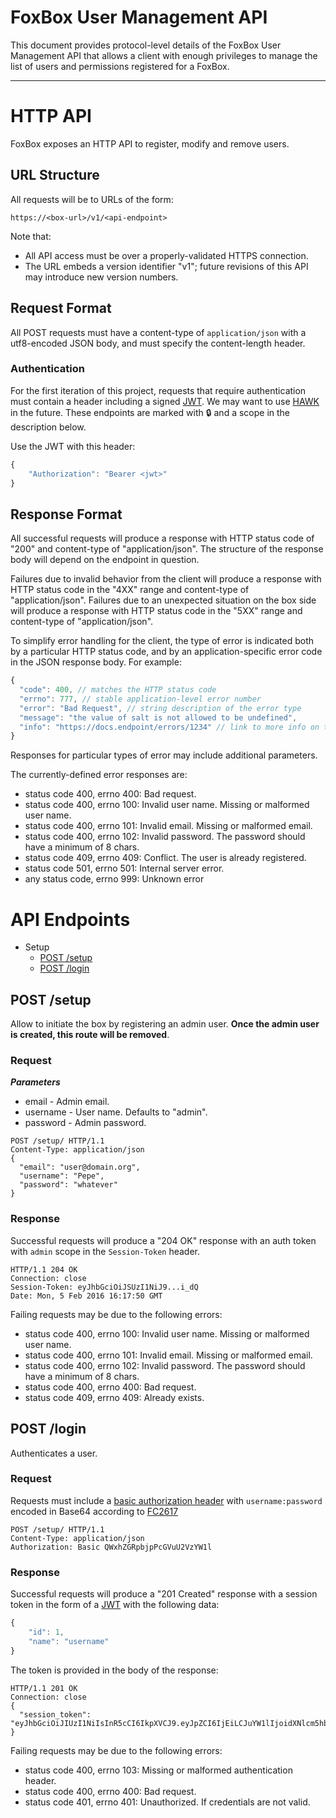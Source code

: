 # FoxBox User Management API

This document provides protocol-level details of the FoxBox User Management API that allows a client with enough privileges to manage the list of users and permissions registered for a FoxBox.

___

# HTTP API

FoxBox exposes an HTTP API to register, modify and remove users.

## URL Structure

All requests will be to URLs of the form:

    https://<box-url>/v1/<api-endpoint>

Note that:

* All API access must be over a properly-validated HTTPS connection.
* The URL embeds a version identifier "v1"; future revisions of this API may introduce new version numbers.

## Request Format

All POST requests must have a content-type of `application/json` with a utf8-encoded JSON body, and must specify the content-length header.

### Authentication

For the first iteration of this project, requests that require authentication must contain a header including a signed [JWT](https://jwt.io/). We may want to use [HAWK](https://github.com/hueniverse/hawk) in the future. These endpoints are marked with :lock: and a scope in the description below.

Use the JWT with this header:

```js
{
    "Authorization": "Bearer <jwt>"
}
```

## Response Format

All successful requests will produce a response with HTTP status code of "200" and content-type of "application/json".  The structure of the response body will depend on the endpoint in question.

Failures due to invalid behavior from the client will produce a response with HTTP status code in the "4XX" range and content-type of "application/json".  Failures due to an unexpected situation on the box side will produce a response with HTTP status code in the "5XX" range and content-type of "application/json".

To simplify error handling for the client, the type of error is indicated both by a particular HTTP status code, and by an application-specific error code in the JSON response body.  For example:

```js
{
  "code": 400, // matches the HTTP status code
  "errno": 777, // stable application-level error number
  "error": "Bad Request", // string description of the error type
  "message": "the value of salt is not allowed to be undefined",
  "info": "https://docs.endpoint/errors/1234" // link to more info on the error
}
```

Responses for particular types of error may include additional parameters.

The currently-defined error responses are:
* status code 400, errno 400: Bad request.
* status code 400, errno 100: Invalid user name. Missing or malformed user name.
* status code 400, errno 101: Invalid email. Missing or malformed email.
* status code 400, errno 102: Invalid password. The password should have a minimum of 8 chars.
* status code 409, errno 409: Conflict. The user is already registered.
* status code 501, errno 501: Internal server error.
* any status code, errno 999: Unknown error

# API Endpoints

* Setup
    * [POST /setup](#post-setup)
    * [POST /login](#post-login)

## POST /setup
Allow to initiate the box by registering an admin user. **Once the admin user is created, this route will be removed**.
### Request
___Parameters___
* email - Admin email.
* username - User name. Defaults to "admin".
* password - Admin password.
```ssh
POST /setup/ HTTP/1.1
Content-Type: application/json
{
  "email": "user@domain.org",
  "username": "Pepe",
  "password": "whatever"
}
```
### Response
Successful requests will produce a "204 OK" response with an auth token with `admin` scope in the `Session-Token` header.
```ssh
HTTP/1.1 204 OK
Connection: close
Session-Token: eyJhbGciOiJSUzI1NiJ9...i_dQ
Date: Mon, 5 Feb 2016 16:17:50 GMT
```

Failing requests may be due to the following errors:
* status code 400, errno 100: Invalid user name. Missing or malformed user name.
* status code 400, errno 101: Invalid email. Missing or malformed email.
* status code 400, errno 102: Invalid password. The password should have a minimum of 8 chars.
* status code 400, errno 400: Bad request.
* status code 409, errno 409: Already exists.

## POST /login
Authenticates a user.
### Request
Requests must include a [basic authorization header](https://en.wikipedia.org/wiki/Basic_access_authentication#Client_side) with `username:password` encoded in Base64 according to [FC2617](http://www.ietf.org/rfc/rfc2617.txt)
```ssh
POST /setup/ HTTP/1.1
Content-Type: application/json
Authorization: Basic QWxhZGRpbjpPcGVuU2VzYW1l
```
### Response
Successful requests will produce a "201 Created" response with a session token in the form of a [JWT](https://jwt.io/introduction/) with the following data:
```js
{
    "id": 1,
    "name": "username"
}
```
The token is provided in the body of the response:
```ssh
HTTP/1.1 201 OK
Connection: close
{
  "session_token": "eyJhbGciOiJIUzI1NiIsInR5cCI6IkpXVCJ9.eyJpZCI6IjEiLCJuYW1lIjoidXNlcm5hbWUifQ.IEMuCIdMp53kiUUoBhrxv1GAPQn2L5cqhxNmCc9f_gc"
}
```

Failing requests may be due to the following errors:
* status code 400, errno 103: Missing or malformed authentication header.
* status code 400, errno 400: Bad request.
* status code 401, errno 401: Unauthorized. If credentials are not valid.

